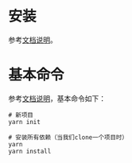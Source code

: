 # 安装
参考[文档说明](https://yarnpkg.com/getting-started/install)。

# 基本命令
参考[文档说明](https://yarnpkg.com/getting-started/usage)，基本命令如下：

```
# 新项目
yarn init

# 安装所有依赖（当我们clone一个项目时）
yarn
yarn install
```